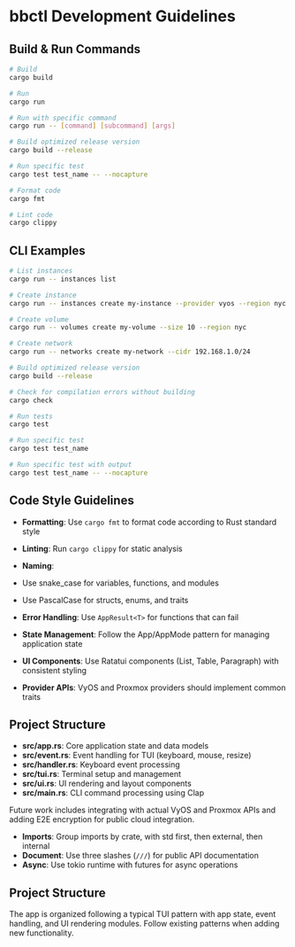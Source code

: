 # bbctl Development Guidelines

## Build & Run Commands

```bash
# Build
cargo build

# Run
cargo run

# Run with specific command
cargo run -- [command] [subcommand] [args]

# Build optimized release version
cargo build --release

# Run specific test
cargo test test_name -- --nocapture

# Format code
cargo fmt

# Lint code
cargo clippy
```

## CLI Examples

```bash
# List instances
cargo run -- instances list

# Create instance
cargo run -- instances create my-instance --provider vyos --region nyc --cpu 2 --memory 4 --disk 80

# Create volume
cargo run -- volumes create my-volume --size 10 --region nyc

# Create network
cargo run -- networks create my-network --cidr 192.168.1.0/24

# Build optimized release version
cargo build --release

# Check for compilation errors without building
cargo check

# Run tests
cargo test

# Run specific test
cargo test test_name

# Run specific test with output
cargo test test_name -- --nocapture
```

## Code Style Guidelines

-   **Formatting**: Use `cargo fmt` to format code according to Rust standard style

-   **Linting**: Run `cargo clippy` for static analysis

-   **Naming**:

-   Use snake_case for variables, functions, and modules

-   Use PascalCase for structs, enums, and traits

-   **Error Handling**: Use `AppResult<T>` for functions that can fail

-   **State Management**: Follow the App/AppMode pattern for managing application state

-   **UI Components**: Use Ratatui components (List, Table, Paragraph) with consistent styling

-   **Provider APIs**: VyOS and Proxmox providers should implement common traits

## Project Structure

-   **src/app.rs**: Core application state and data models
-   **src/event.rs**: Event handling for TUI (keyboard, mouse, resize)
-   **src/handler.rs**: Keyboard event processing
-   **src/tui.rs**: Terminal setup and management
-   **src/ui.rs**: UI rendering and layout components
-   **src/main.rs**: CLI command processing using Clap

Future work includes integrating with actual VyOS and Proxmox APIs and adding E2E encryption for public cloud integration.

-   **Imports**: Group imports by crate, with std first, then external, then internal
-   **Document**: Use three slashes (`///`) for public API documentation
-   **Async**: Use tokio runtime with futures for async operations

## Project Structure

The app is organized following a typical TUI pattern with app state, event handling, and UI rendering modules. Follow existing patterns when adding new functionality.

